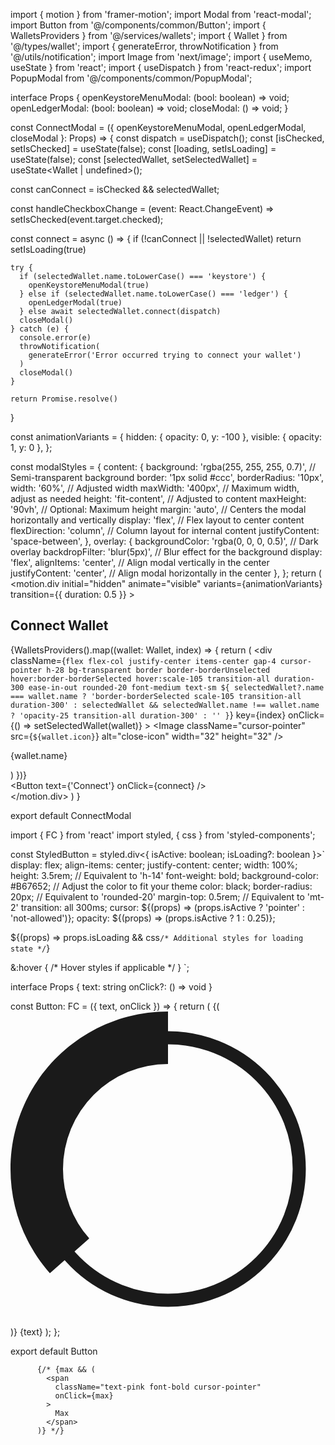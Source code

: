 import { motion } from 'framer-motion';
import Modal from 'react-modal';
import Button from '@/components/common/Button';
import { WalletsProviders } from '@/services/wallets';
import { Wallet } from '@/types/wallet';
import { generateError, throwNotification } from '@/utils/notification';
import Image from 'next/image';
import { useMemo, useState } from 'react';
import { useDispatch } from 'react-redux';
import PopupModal from '@/components/common/PopupModal';


interface Props {
  openKeystoreMenuModal: (bool: boolean) => void;
  openLedgerModal: (bool: boolean) => void;
  closeModal: () => void;
}

const ConnectModal = ({ openKeystoreMenuModal, openLedgerModal, closeModal }: Props) => {
  const dispatch = useDispatch();
  const [isChecked, setIsChecked] = useState(false);
  const [loading, setIsLoading] = useState(false);
  const [selectedWallet, setSelectedWallet] = useState<Wallet | undefined>();

  const canConnect = isChecked && selectedWallet;

  const handleCheckboxChange = (event: React.ChangeEvent<HTMLInputElement>) =>
    setIsChecked(event.target.checked);

  const connect = async () => {
    if (!canConnect || !selectedWallet) return
    setIsLoading(true)

    try {
      if (selectedWallet.name.toLowerCase() === 'keystore') {
        openKeystoreMenuModal(true)
      } else if (selectedWallet.name.toLowerCase() === 'ledger') {
        openLedgerModal(true)
      } else await selectedWallet.connect(dispatch)
      closeModal()
    } catch (e) {
      console.error(e)
      throwNotification(
        generateError('Error occurred trying to connect your wallet')
      )
      closeModal()
    }

    return Promise.resolve()
  }

  const animationVariants = {
    hidden: { opacity: 0, y: -100 },
    visible: { opacity: 1, y: 0 },
  };


  const modalStyles = {
    content: {
      background: 'rgba(255, 255, 255, 0.7)', // Semi-transparent background
      border: '1px solid #ccc',
      borderRadius: '10px',
      width: '60%', // Adjusted width
      maxWidth: '400px', // Maximum width, adjust as needed
      height: 'fit-content', // Adjusted to content
      maxHeight: '90vh', // Optional: Maximum height
      margin: 'auto', // Centers the modal horizontally and vertically
      display: 'flex', // Flex layout to center content
      flexDirection: 'column', // Column layout for internal content
      justifyContent: 'space-between',
    },
    overlay: {
      backgroundColor: 'rgba(0, 0, 0, 0.5)', // Dark overlay
      backdropFilter: 'blur(5px)', // Blur effect for the background
      display: 'flex',
      alignItems: 'center', // Align modal vertically in the center
      justifyContent: 'center', // Align modal horizontally in the center
    },
  };
  return (
    <Modal isOpen={true} onRequestClose={closeModal} style={modalStyles}>
      <motion.div
        initial="hidden"
        animate="visible"
        variants={animationVariants}
        transition={{ duration: 0.5 }}
      >
      <h2 className="text-lg font-bold text-center my-4 text-gray-800">Connect Wallet</h2>
       <div className="grid grid-cols-3 gap-2 md:grid-cols-2 sm:grid-cols-2 sm:overflow-y-auto sm:overflow-x-hidden">
        {WalletsProviders().map((wallet: Wallet, index) => {
          return (
            <div
              className={`flex flex-col justify-center items-center gap-4 cursor-pointer h-28 bg-transparent border border-borderUnselected hover:border-borderSelected hover:scale-105 transition-all duration-300 ease-in-out rounded-20 font-medium text-sm ${
                selectedWallet?.name === wallet.name
                  ? 'border-borderSelected scale-105 transition-all duration-300'
                  : selectedWallet && selectedWallet.name !== wallet.name
                  ? 'opacity-25 transition-all duration-300'
                  : ''
              }`}
              key={index}
              onClick={() => setSelectedWallet(wallet)}
            >
              <Image
                className="cursor-pointer"
                src={`${wallet.icon}`}
                alt="close-icon"
                width="32"
                height="32"
              />
              <p className="font-normal">{wallet.name}</p>
            </div>
          )
        })}
      </div>
      <div className="mt-4">
        <Button
          text={'Connect'}
          onClick={connect}
        />
      </div>
    </motion.div>
    </Modal>
  )
}

export default ConnectModal


import { FC } from 'react'
import styled, { css } from 'styled-components';

const StyledButton = styled.div<{ isActive: boolean; isLoading?: boolean }>`
  display: flex;
  align-items: center;
  justify-content: center;
  width: 100%;
  height: 3.5rem; // Equivalent to 'h-14'
  font-weight: bold;
  background-color: #B67652; // Adjust the color to fit your theme
  color: black;
  border-radius: 20px; // Equivalent to 'rounded-20'
  margin-top: 0.5rem; // Equivalent to 'mt-2'
  transition: all 300ms;
  cursor: ${(props) => (props.isActive ? 'pointer' : 'not-allowed')};
  opacity: ${(props) => (props.isActive ? 1 : 0.25)};

  ${(props) =>
    props.isLoading &&
    css`
      /* Additional styles for loading state */
    `}

  &:hover {
    /* Hover styles if applicable */
  }
`;

interface Props {
  text: string
  onClick?: () => void
}

const Button: FC<Props> = ({ text, onClick }) => {
  return (
    <StyledButton isActive={true} onClick={onClick}>
      {(
        <svg
          className="animate-spin -ml-1 mr-3 h-5 w-5 text-black"
          xmlns="http://www.w3.org/2000/svg"
          fill="none"
          viewBox="0 0 24 24"
        >
          <circle
            className="opacity-25"
            cx="12"
            cy="12"
            r="10"
            stroke="currentColor"
            strokeWidth="4"
          ></circle>
          <path
            className="opacity-75"
            fill="currentColor"
            d="M4 12a8 8 0 018-8V0C5.373 0 0 5.373 0 12h4zm2 5.291A7.962 7.962 0 014 12H0c0 3.042 1.135 5.824 3 7.938l3-2.647z"
          ></path>
        </svg>
      )}
      {text}
    </StyledButton>
  );
};

export default Button


          {/* {max && (
            <span
              className="text-pink font-bold cursor-pointer"
              onClick={max}
            >
              Max
            </span>
          )} */}
